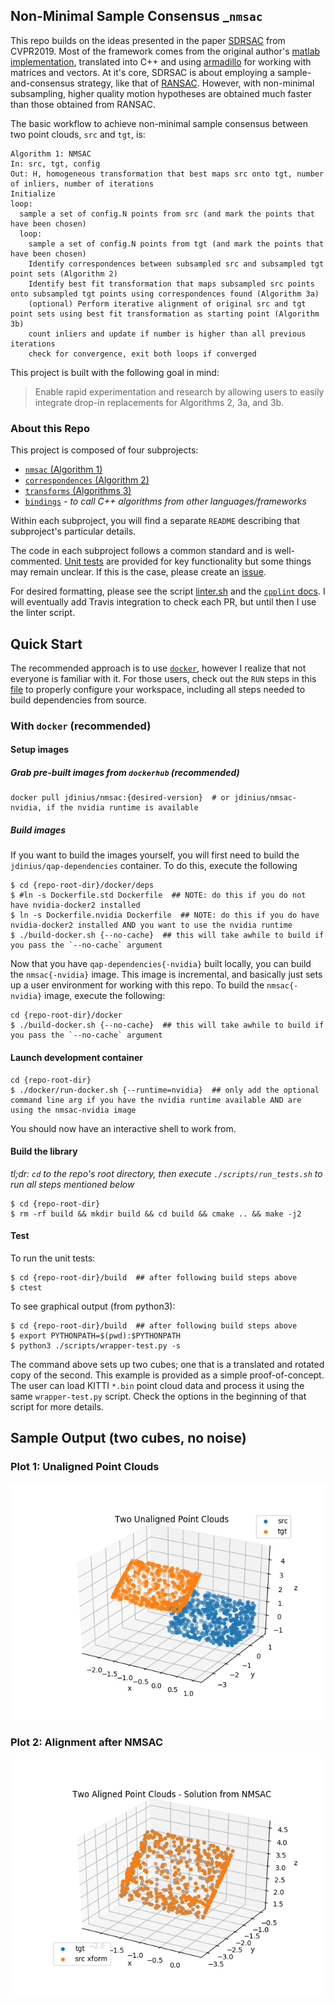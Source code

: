## Non-Minimal Sample Consensus _`nmsac`

This repo builds on the ideas presented in the paper [SDRSAC](https://arxiv.org/abs/1904.03483) from CVPR2019.  Most of the framework comes from the original author's [matlab implementation](https://github.com/intellhave/SDRSAC), translated into C++ and using [armadillo](http://arma.sourceforge.net/) for working with matrices and vectors.  At it's core, SDRSAC is about employing a sample-and-consensus strategy, like that of [RANSAC](https://en.wikipedia.org/wiki/Random_sample_consensus).  However, with non-minimal subsampling, higher quality motion hypotheses are obtained much faster than those obtained from RANSAC.

The basic workflow to achieve non-minimal sample consensus between two point clouds, `src` and `tgt`, is:

```
Algorithm 1: NMSAC
In: src, tgt, config
Out: H, homogeneous transformation that best maps src onto tgt, number of inliers, number of iterations
Initialize
loop:
  sample a set of config.N points from src (and mark the points that have been chosen)
  loop:
    sample a set of config.N points from tgt (and mark the points that have been chosen)
    Identify correspondences between subsampled src and subsampled tgt point sets (Algorithm 2)
    Identify best fit transformation that maps subsampled src points onto subsampled tgt points using correspondences found (Algorithm 3a)
    (optional) Perform iterative alignment of original src and tgt point sets using best fit transformation as starting point (Algorithm 3b)
    count inliers and update if number is higher than all previous iterations
    check for convergence, exit both loops if converged
```

This project is built with the following goal in mind:

> Enable rapid experimentation and research by allowing users to easily integrate drop-in replacements for Algorithms 2, 3a, and 3b.

### About this Repo

This project is composed of four subprojects:

* [`nmsac` (Algorithm 1)](./nmsac)
* [`correspondences` (Algorithm 2)](./correspondences)
* [`transforms` (Algorithms 3)](./transforms)
* [`bindings`](./bindings) - *to call C++ algorithms from other languages/frameworks*

Within each subproject, you will find a separate `README` describing that subproject's particular details.

The code in each subproject follows a common standard and is well-commented.  [Unit tests](./tests) are provided for key functionality but some things may remain unclear.  If this is the case, please create an [issue](https://github.com/jwdinius/nmsac/issues).

For desired formatting, please see the script [linter.sh](scripts/linter.sh) and the [`cpplint` docs](https://github.com/cpplint/cpplint).  I will eventually add Travis integration to check each PR, but until then I use the linter script.

## Quick Start

The recommended approach is to use [`docker`](https://docs.docker.com/install/linux/docker-ce/ubuntu/), however I realize that not everyone is familiar with it.  For those users, check out the `RUN` steps in this [file](docker/deps/Dockerfile.std) to properly configure your workspace, including all steps needed to build dependencies from source.

### With `docker` (recommended)
#### Setup images
##### Grab pre-built images from `dockerhub` (recommended)
```shell
docker pull jdinius/nmsac:{desired-version}  # or jdinius/nmsac-nvidia, if the nvidia runtime is available
```

##### Build images
If you want to build the images yourself, you will first need to build the `jdinius/qap-dependencies` container.  To do this, execute the following

```shell
$ cd {repo-root-dir}/docker/deps
$ #ln -s Dockerfile.std Dockerfile  ## NOTE: do this if you do not have nvidia-docker2 installed
$ ln -s Dockerfile.nvidia Dockerfile  ## NOTE: do this if you do have nvidia-docker2 installed AND you want to use the nvidia runtime
$ ./build-docker.sh {--no-cache}  ## this will take awhile to build if you pass the `--no-cache` argument
```

Now that you have `qap-dependencies{-nvidia}` built locally, you can build the `nmsac{-nvidia}` image.  This image is incremental, and basically just sets up a user environment for working with this repo.  To build the `nmsac{-nvidia}` image, execute the following:

```shell
cd {repo-root-dir}/docker
$ ./build-docker.sh {--no-cache}  ## this will take awhile to build if you pass the `--no-cache` argument
```

#### Launch development container

```shell
cd {repo-root-dir}
$ ./docker/run-docker.sh {--runtime=nvidia}  ## only add the optional command line arg if you have the nvidia runtime available AND are using the nmsac-nvidia image
```

You should now have an interactive shell to work from.

#### Build the library

*tl;dr:  `cd` to the repo's root directory, then execute `./scripts/run_tests.sh` to run all steps mentioned below*

```shell
$ cd {repo-root-dir}
$ rm -rf build && mkdir build && cd build && cmake .. && make -j2
```
#### Test

To run the unit tests:

```shell
$ cd {repo-root-dir}/build  ## after following build steps above
$ ctest
```

To see graphical output (from python3):

```shell
$ cd {repo-root-dir}/build  ## after following build steps above
$ export PYTHONPATH=$(pwd):$PYTHONPATH
$ python3 ./scripts/wrapper-test.py -s
```

The command above sets up two cubes; one that is a translated and rotated copy of the second.  This example is provided as a simple proof-of-concept.  The user can load KITTI `*.bin` point cloud data and process it using the same `wrapper-test.py` script.  Check the options in the beginning of that script for more details.

## Sample Output (two cubes, no noise)

### Plot 1:  Unaligned Point Clouds
![](./figures/Figure_1.png)

### Plot 2: Alignment after NMSAC
![](./figures/Figure_2.png)
